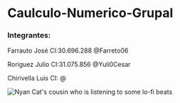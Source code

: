 # Caulculo-Numerico-Grupal
### Integrantes:
<p>Farrauto José CI:30.696.288 @Farreto06</p>
<p>Roriguez Julio CI:31.075.856 @Yuli0Cesar</p>
<p>Chirivella Luis CI: @</p>

![Nyan Cat's cousin who is listening to some lo-fi beats](https://github.com/Farreto06/Calculo-Numerico-Grupal/assets/141441733/a025da4b-0c25-4107-afb6-6c67e643c2af)
